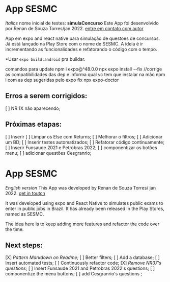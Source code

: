 # App SESMC 
_Italics_ nome inicial de testes: **simulaConcurso**
Este App foi desenvolvido por Renan de Souza Torres/jan 2022.
[entre em contato com autor](https://www.linkedin.com/in/renan-torres-3ba43560/ "Linkedin")

App em expo and react native para simulação de questoes de concursos. Já está lançado na Play Store com o nome de SESMC.
A ideia é ir incrementando as funcionalidades e refatorando o código com o tempo.

*Usar `expo build:android` pra buildar.

comandos para update
npm i expo@^48.0.0
npx expo install --fix  //corrige as compatibilidades das dep e informa qual vc tem que instalar na mão
npm i com as dep sugeridas pelo expo fix
npx expo-doctor

## Erros a serem corrigidos:
[ ] NR 1X não aparecendo;

## Próximas etapas:
[ ] Inserir <ActivityIndicator size={24}>
[ ] Limpar os Else com Returns;
[ ] Melhorar o filtros;
[ ] Adicionar um BD;
[ ] Inserir testes automatizados;
[ ] Refatorar código continuamente;
[ ] Inserir Funsaude 2021 e Petrobras 2022;
[ ] componentizar os botões menu;
[ ] adicionar questões Cesgranrio;

# App SESMC
_English version_
This App was developed by Renan de Souza Torres/ jan 2022.
[get in toutch](https://www.linkedin.com/in/renan-torres-3ba43560/ "Linkedin")

It was developed using expo and React Native to simulates public exams to enter in public jobs in Brazil. It has already been released in the Play Stores, named as SESMC.

The idea here is to keep adding more features and refactor the code over the time.

## Next steps:
[X] _Pattern Markdown on Readme;_ 
[ ] Better filters;
[ ] Add a database;
[ ] Insert automated tests;
[ ] Continuously refactor code;
[X] _Remove NR37's questions_;
[ ] Insert Funsaude 2021 and Petrobras 2022's questions;
[ ] componentize the menu buttons;
[ ] add Cesgranrio's questions ;
